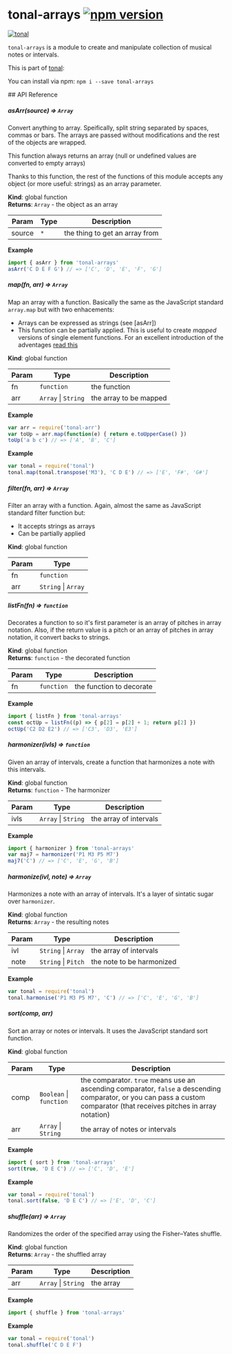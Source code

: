 # tonal-arrays [![npm version](https://img.shields.io/npm/v/tonal-arrays.svg)](https://www.npmjs.com/package/tonal-arrays)

[![tonal](https://img.shields.io/badge/tonal-arrays-yellow.svg)](https://www.npmjs.com/browse/keyword/tonal)

`tonal-arrays` is a module to create and manipulate collection of musical notes or intervals.

This is part of [tonal](https://www.npmjs.com/package/tonal):

You can install via npm: `npm i --save tonal-arrays`

## API Reference

<a name="asArr"></a>

##### asArr(source) ⇒ <code>Array</code>
Convert anything to array. Speifically, split string separated by spaces,
commas or bars. The arrays are passed without modifications and the rest of
the objects are wrapped.

This function always returns an array (null or undefined values are converted
to empty arrays)

Thanks to this function, the rest of the functions of this module accepts
any object (or more useful: strings) as an array parameter.

**Kind**: global function  
**Returns**: <code>Array</code> - the object as an array  

| Param | Type | Description |
| --- | --- | --- |
| source | <code>\*</code> | the thing to get an array from |

**Example**  
```js
import { asArr } from 'tonal-arrays'
asArr('C D E F G') // => ['C', 'D', 'E', 'F', 'G']
```
<a name="map"></a>

##### map(fn, arr) ⇒ <code>Array</code>
Map an array with a function. Basically the same as the JavaScript standard
`array.map` but with two enhacements:
- Arrays can be expressed as strings (see [asArr])
- This function can be partially applied. This is useful to create _mapped_
versions of single element functions. For an excellent introduction of
the adventages [read this](https://drboolean.gitbooks.io/mostly-adequate-guide/content/ch4.html)

**Kind**: global function  

| Param | Type | Description |
| --- | --- | --- |
| fn | <code>function</code> | the function |
| arr | <code>Array</code> &#124; <code>String</code> | the array to be mapped |

**Example**  
```js
var arr = require('tonal-arr')
var toUp = arr.map(function(e) { return e.toUpperCase() })
toUp('a b c') // => ['A', 'B', 'C']
```
**Example**  
```js
var tonal = require('tonal')
tonal.map(tonal.transpose('M3'), 'C D E') // => ['E', 'F#', 'G#']
```
<a name="filter"></a>

##### filter(fn, arr) ⇒ <code>Array</code>
Filter an array with a function. Again, almost the same as JavaScript standard
filter function but:
- It accepts strings as arrays
- Can be partially applied

**Kind**: global function  

| Param | Type |
| --- | --- |
| fn | <code>function</code> |
| arr | <code>String</code> &#124; <code>Array</code> |

<a name="listFn"></a>

##### listFn(fn) ⇒ <code>function</code>
Decorates a function to so it's first parameter is an array of pitches in
array notation. Also, if the return value is a pitch or an array of pitches
in array notation, it convert backs to strings.

**Kind**: global function  
**Returns**: <code>function</code> - the decorated function  

| Param | Type | Description |
| --- | --- | --- |
| fn | <code>function</code> | the function to decorate |

**Example**  
```js
import { listFn } from 'tonal-arrays'
const octUp = listFn((p) => { p[2] = p[2] + 1; return p[2] })
octUp('C2 D2 E2') // => ['C3', 'D3', 'E3']
```
<a name="harmonizer"></a>

##### harmonizer(ivls) ⇒ <code>function</code>
Given an array of intervals, create a function that harmonizes a
note with this intervals.

**Kind**: global function  
**Returns**: <code>function</code> - The harmonizer  

| Param | Type | Description |
| --- | --- | --- |
| ivls | <code>Array</code> &#124; <code>String</code> | the array of intervals |

**Example**  
```js
import { harmonizer } from 'tonal-arrays'
var maj7 = harmonizer('P1 M3 P5 M7')
maj7('C') // => ['C', 'E', 'G', 'B']
```
<a name="harmonize"></a>

##### harmonize(ivl, note) ⇒ <code>Array</code>
Harmonizes a note with an array of intervals. It's a layer of sintatic
sugar over `harmonizer`.

**Kind**: global function  
**Returns**: <code>Array</code> - the resulting notes  

| Param | Type | Description |
| --- | --- | --- |
| ivl | <code>String</code> &#124; <code>Array</code> | the array of intervals |
| note | <code>String</code> &#124; <code>Pitch</code> | the note to be harmonized |

**Example**  
```js
var tonal = require('tonal')
tonal.harmonise('P1 M3 P5 M7', 'C') // => ['C', 'E', 'G', 'B']
```
<a name="sort"></a>

##### sort(comp, arr)
Sort an array or notes or intervals. It uses the JavaScript standard sort
function.

**Kind**: global function  

| Param | Type | Description |
| --- | --- | --- |
| comp | <code>Boolean</code> &#124; <code>function</code> | the comparator. `true` means use an ascending comparator, `false` a descending comparator, or you can pass a custom comparator (that receives pitches in array notation) |
| arr | <code>Array</code> &#124; <code>String</code> | the array of notes or intervals |

**Example**  
```js
import { sort } from 'tonal-arrays'
sort(true, 'D E C') // => ['C', 'D', 'E']
```
**Example**  
```js
var tonal = require('tonal')
tonal.sort(false, 'D E C') // => ['E', 'D', 'C']
```
<a name="shuffle"></a>

##### shuffle(arr) ⇒ <code>Array</code>
Randomizes the order of the specified array using the Fisher–Yates shuffle.

**Kind**: global function  
**Returns**: <code>Array</code> - the shuffled array  

| Param | Type | Description |
| --- | --- | --- |
| arr | <code>Array</code> &#124; <code>String</code> | the array |

**Example**  
```js
import { shuffle } from 'tonal-arrays'
```
**Example**  
```js
var tonal = require('tonal')
tonal.shuffle('C D E F')
```
